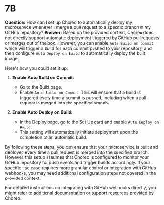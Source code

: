 # 7B
**Question:**  How can I set up Choreo to automatically deploy my microservice whenever I merge a pull request to a specific branch in my GitHub repository?
**Answer:** Based on the provided context, Choreo does not directly support automatic deployment triggered by GitHub pull requests or merges out of the box. However, you can enable `Auto Build on Commit` which will trigger a build for each commit pushed to your repository, and then configure `Auto Deploy on Build` to automatically deploy the built image.

Here's how you could set it up:

1. **Enable Auto Build on Commit**:
   - Go to the Build page.
   - Enable `Auto Build on Commit`. This will ensure that a build is triggered every time a commit is pushed, including when a pull request is merged into the specified branch.

2. **Enable Auto Deploy on Build**:
   - In the Deploy page, go to the Set Up card and enable `Auto Deploy on Build`.
   - This setting will automatically initiate deployment upon the completion of an automatic build.

By following these steps, you can ensure that your microservice is built and deployed every time a pull request is merged into the specified branch. However, this setup assumes that Choreo is configured to monitor your GitHub repository for push events and trigger builds accordingly. If your specific use case requires more granular control or integration with GitHub webhooks, you may need additional configuration steps not covered in the provided context.

For detailed instructions on integrating with GitHub webhooks directly, you might refer to additional documentation or support resources provided by Choreo.